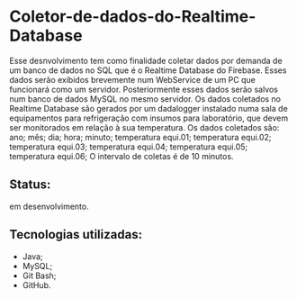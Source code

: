 # Coletor-de-dados-do-Realtime-Database
Esse desnvolvimento tem como finalidade coletar dados por demanda de um banco de dados no SQL que é o Realtime Database do Firebase.
Esses dados serão exibidos brevemente num WebService de um PC que funcionará como um servidor.
Posteriormente esses dados serão salvos num banco de dados MySQL no mesmo servidor.
Os dados coletados no Realtime Database são gerados por um dadalogger instalado numa sala de equipamentos para refrigeração com insumos para laboratório, que devem ser monitorados em relação à sua temperatura.
Os dados coletados são: ano; mês; dia; hora; minuto; temperatura equi.01; temperatura equi.02; temperatura equi.03; temperatura equi.04; temperatura equi.05; temperatura equi.06;
O intervalo de coletas é de 10 minutos.

## Status:
em desenvolvimento.

## Tecnologias utilizadas:
- Java;
- MySQL;
- Git Bash;
- GitHub.
